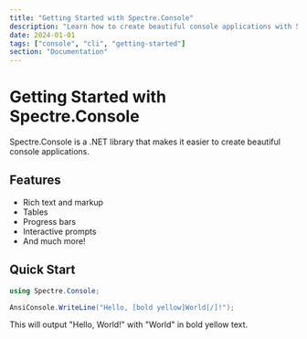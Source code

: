 ```yaml
---
title: "Getting Started with Spectre.Console"
description: "Learn how to create beautiful console applications with Spectre.Console"
date: 2024-01-01
tags: ["console", "cli", "getting-started"]
section: "Documentation"
---
```


# Getting Started with Spectre.Console

Spectre.Console is a .NET library that makes it easier to create beautiful console applications.

## Features

- Rich text and markup
- Tables
- Progress bars
- Interactive prompts
- And much more!

## Quick Start

```csharp
using Spectre.Console;

AnsiConsole.WriteLine("Hello, [bold yellow]World[/]!");
```

This will output "Hello, World!" with "World" in bold yellow text.